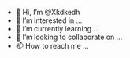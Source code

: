 - 👋 Hi, I’m @Xkdkedh
- 👀 I’m interested in ...
- 🌱 I’m currently learning ...
- 💞️ I’m looking to collaborate on ...
- 📫 How to reach me ...

<!---
Xkdkedh/Xkdkedh is a ✨ special ✨ repository because its `README.md` (this file) appears on your GitHub profile.
You can click the Preview link to take a look at your changes.
--->
